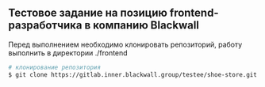 ## Тестовое задание на позицию frontend-разработчика в компанию Blackwall

Перед выполнением необходимо клонировать репозиторий, работу выполнить в директории ./frontend

```bash
# клонирование репозитория
$ git clone https://gitlab.inner.blackwall.group/testee/shoe-store.git

```